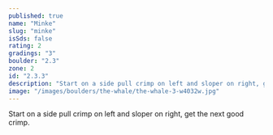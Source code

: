 ```yaml
---
published: true
name: "Minke"
slug: "minke"
isSds: false
rating: 2
gradings: "3"
boulder: "2.3"
zone: 2
id: "2.3.3"
description: "Start on a side pull crimp on left and sloper on right, get the next good crimp."
image: "/images/boulders/the-whale/the-whale-3-w4032w.jpg"
---
```


Start on a side pull crimp on left and sloper on right, get the next good crimp.
